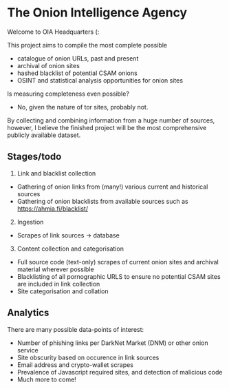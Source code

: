 # The Onion Intelligence Agency

Welcome to OIA Headquarters (:

This project aims to compile the most complete possible
* catalogue of onion URLs, past and present
* archival of onion sites
* hashed blacklist of potential CSAM onions
* OSINT and statistical analysis opportunities for onion sites

Is measuring completeness even possible?
- No, given the nature of tor sites, probably not.

By collecting and combining information from a huge number of sources, however, I believe the finished project will be the most comprehensive publicly available dataset.

## Stages/todo

1. Link and blacklist collection
- Gathering of onion links from (many!) various current and historical sources
- Gathering of onion blacklists from available sources such as https://ahmia.fi/blacklist/

2. Ingestion
- Scrapes of link sources -> database

3. Content collection and categorisation
- Full source code (text-only) scrapes of current onion sites and archival material wherever possible
- Blacklisting of all pornographic URLS to ensure no potential CSAM sites are included in link collection
- Site categorisation and collation

## Analytics

There are many possible data-points of interest:
* Number of phishing links per DarkNet Market (DNM) or other onion service
* Site obscurity based on occurence in link sources
* Email address and crypto-wallet scrapes
* Prevalence of Javascript required sites, and detection of malicious code
* Much more to come!
